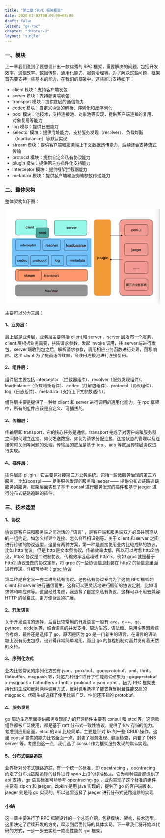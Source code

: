 ```yaml
---
title: "第二章：RPC 框架概览"
date: 2020-02-02T00:00:00+08:00
draft: false
lesson: "go-rpc"
chapter: "chapter-2"
layout: "single"
---
```


### 一、模块

上一章我们说到了要想设计出一款优秀的 RPC 框架，需要解决的问题，包括开发效率、通信效率、数据传输、通用化能力、服务治理等。为了解决这些问题，框架首先要支持一些基本的能力，在我们的框架中，这些能力支持如下：

- client 模块：支持客户端发包
- server 模块：支持服务端收包
- transport 模块：提供底层的通信能力
- codec 模块：自定义协议的解析、序列化和反序列化
- pool 模块：池技术，支持连接池、对象池等实现，提供客户端连接的复用、对象复用等能力
- log 模块：提供日志能力
- selector 模块：提供寻址能力，支持服务发现（resolver）、负载均衡 （loadbalance）等默认实现
- stream 模块：提供客户端和服务端上下文数据透传能力，后续还会支持流式传输
- protocol 模块：提供自定义私有协议能力
- plugin 模块：提供第三方插件化支持能力
- interceptor 模块：提供框架拦截器能力
- metadata 模块：提供客户端和服务端参数传递能力

### 二、整体架构

整体架构如下图：

![img](/images/go-rpc/2-1.jpg)

主要可以分为三层：

#### 1、业务层：

最上层是业务层，业务层主要包括 client 和 server ，server 层发布一个服务，client 层根据业务需要，拼装请求参数，发起 invoke 调用，往 server 端进行发包。server 端收到包之后，解析请求参数，调用相应业务函数进行处理，回写响应。这里 client 为了提高通信效率，会使用连接池进行连接复用。

#### 2、组件层：

组件层主要包括 interceptor （拦截器组件）、resolver（服务发现组件）、loadbalance（负载均衡组件）、codec（打解包组件）、protocol（协议组件）、log（日志组件）、metadata（支持上下文参数透传）。

组件层主要是提供了一种给 client 和 server 进行调用的通用化能力，在 rpc 框架中，所有的组件应该是自定义、可插拔的。

#### 3、传输层：

传输层即 transport，它的核心任务是通信。transport 完成了对客户端和服务器之间如何建立连接、如何发送数据、如何为请求分配连接、连接状态的管理以及连接何时关闭等问题的处理，传输层的底层是基于 tcp 、udp 等底层传输层协议进行实现。

#### 4、插件层：

插件层即 plugin，它主要是对接第三方业务系统。包括一些微服务治理的第三方服务，比如 consul —— 提供服务发现的服务和 jaeger —— 提供分布式链路追踪服务的服务。框架层面实现了基于 consul 进行服务发现的插件和基于 jaeger 进行分布式链路追踪的插件。

### 三、技术选型

#### 1、协议

协议是客户端和服务端之间对话的 "语言" ，是客户端和服务端双方必须共同遵从的一组约定。如怎么样建立连接、怎么样互相识别等。关于 client 和 server 之间进行传输的协议选型，这里有两种方案，第一种是直接使用业内比较成熟的协议，比如 http 协议。但是 http 是文本型协议，传输效率太低，所以可以考虑 http2 协议，http2 协议是二进制协议，传输效率远远超过 http1.x，例如 grpc 就是基于 http2 协议去做的协议定制，将 grpc 的一些协议信息封装在 http2 的帧信息里面进行传递。详细可参考：[grpc 协议](https://github.com/grpc/grpc/blob/master/doc/PROTOCOL-HTTP2.md)

第二种是自定义一套二进制私有协议。这套私有协议专门为了这款 RPC 框架的 client 和 server 进行通信而生，这样可以更灵活地进行框架的协议定制，比如请求体和响应体等。这里经过考虑，我选择了自定义私有协议，这样可以不用去兼容 HTTP 的帧格式，更方便协议的扩展。

#### 2、开发语言

关于开发语言的选择，后台比较常用的开发语言一般有 java、c++、go、python、nodejs 等，结合语言的并发支持、周边生态、语法糖、易用性等因素综合考虑，最终还是选择了 go，原因是因为 go 是一门新生的语言，在语言的语法糖上没有历史包袱，设计得非常简单易用，而且 go 的协程机制对高并发有着天然的支持。

#### 3、序列化方式

业内比较常见的序列化方式有 json、protobuf、gogoprotobuf、xml、thrift、flatbuffer、msgpack 等，对这几种组件进行了性能测试结果为 : gogoprotobuf > msgpack > flatbuffers > thrift > protobuf > json > xml 。因为 RPC 框架支持代码生成和反射两种调用方式，反射调用选择了能支持反射且性能又高的 msgpack，代码生成选择了使用比较广泛、性能还不错的 protobuf。

#### 4、服务发现

go 周边生态里面提供服务发现能力的开源组件主要有 consul 和 etcd 等，这两款组件都被广泛使用，都是基于 raft 分布式一致性协议，提供了 k/v 存储的能力。考虑到应用层面，etcd 的 api 比较简单，主要是针对 kv 的一些 CRUD 操作。这里 consul 提供的能力比较全面一点，封装了服务发现、健康检查，内置了 DNS server 等。考虑到这一点，我们选了 consul 作为框架服务发现的默认实现。

#### 5、分布式链路追踪

业界针对分布式链路追踪，有一个统一的标准，即 opentracing ，opentracing 约定了分布式链路追踪的组件进行 span 上报的标准格式。它为每种语言都提供了 api 支持，go 语言标准可以参考 [opentracing-go](https://github.com/opentracing/opentracing-go) ，业内实现了这个标准的组件主要有 zipkin 和 jaeger。zipkin 是用 java 实现的，提供了 go 的客户端版本。jaeger 则是纯 go 实现的。所以这里选择了 jaeger 进行分布式链路追踪的实现

### 小结

这一章主要进行了 RPC 框架设计的一个总览介绍，包括模块、架构、技术选型。这里决定了后续开发的方向，牵涉到后面代码的具体实现。下一章我们将开始以代码的方式，一步一步去实现一款高性能的 rpc 框架。